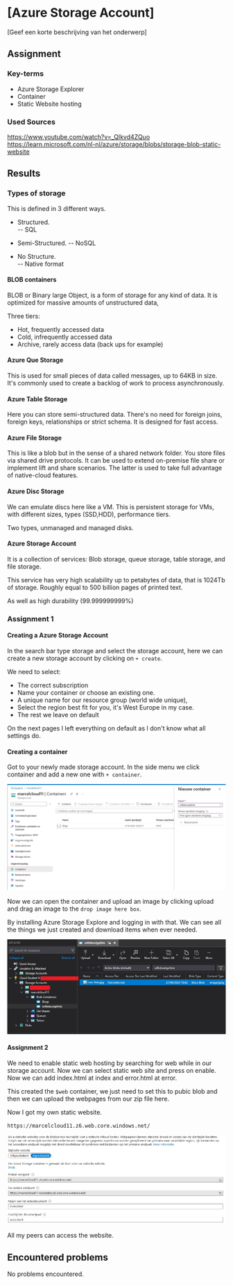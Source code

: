 # [Azure Storage Account]

[Geef een korte beschrijving van het onderwerp]

## Assignment

### Key-terms

- Azure Storage Explorer
- Container
- Static Website hosting

### Used Sources

https://www.youtube.com/watch?v=_Qlkvd4ZQuo  
https://learn.microsoft.com/nl-nl/azure/storage/blobs/storage-blob-static-website  

## Results

### Types of storage

This is defined in 3 different ways.

- Structured.  
-- SQL

- Semi-Structured.
-- NoSQL

- No Structure.  
-- Native format

#### BLOB containers

BLOB or Binary large Object, is a form of storage for any kind of data. It is optimized for massive amounts of unstructured data, 

Three tiers:

- Hot, frequently accessed data
- Cold, infrequently accessed data
- Archive, rarely access data (back ups for example)

#### Azure Que Storage

This is used for small pieces of data called messages, up to 64KB in size. It's commonly used to create a backlog of work to process asynchronously.  

#### Azure Table Storage

Here you can store semi-structured data. There's no need for foreign joins, foreign keys, relationships or strict schema. It is designed for fast access.  

#### Azure File Storage

This is like a blob but in the sense of a shared network folder. You store files via shared drive protocols. It can be used to extend on-premise file share or implement lift and share scenarios. The latter is used to take full advantage of native-cloud features.  

#### Azure Disc Storage

We can emulate discs here like a VM. This is persistent storage for VMs, with different sizes, types (SSD,HDD), performance tiers.  

Two types, unmanaged and managed disks.  

#### Azure Storage Account

It is a collection of services: Blob storage, queue storage, table storage, and file storage.  

This service has very high scalability up to petabytes of data, that is 1024Tb of storage. Roughly equal to 500 billion pages of printed text.  

As well as high durability (99.999999999%)

### Assignment 1  

#### Creating a Azure Storage Account

In the search bar type storage and select the storage account, here we can create a new storage account by clicking on ``+ create``.

We need to select:  

- The correct subscription  
- Name your container or choose an existing one.  
- A unique name for our resource group (world wide unique),  
- Select the region best fit for you, it's West Europe in my case.  
- The rest we leave on default

On the next pages I left everything on default as I don't know what all settings do.

#### Creating a container  

Got to your newly made storage account. In the side menu we click container and add a new one with ``+ container``.  

![Screenshot new container](../00_includes/AZ-01/Azure_storage_account_create_container.jpg)

Now we can open the container and upload an image by clicking upload and drag an image to the `drop image here box`.  

By installing Azure Storage Explore and logging in with that. We can see all the things we just created and download items when ever needed.  

![Screenshot ASE](../00_includes/AZ-01/Azure_storage_account_file_explorer.jpg)

#### Assignment 2

We need to enable static web hosting by searching for web while in our storage account. Now we can select static web site and press on enable. Now we can add index.html at index and error.html at error.  

This created the ``$web`` container, we just need to set this to pubic blob and then we can upload the webpages from our zip file here.  

Now I got my own static website.  

```text
https://marcelcloud11.z6.web.core.windows.net/
```

![Screenshot static web](../00_includes/AZ-01/Azure_static_web.jpg)

All my peers can access the website.

## Encountered problems
No problems encountered.